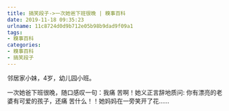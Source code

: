 ```yaml
---
title: 搞笑段子->一次她爸下班很晚 | 糗事百科
date: 2019-11-18 09:35:23
urlname: 11c8724d0d9b712e05b98b9dad9f09a1
tags: 
- 糗事百科
categories:
- 糗事百科
- 搞笑段子
---
```

邻居家小妹，4岁，幼儿园小班。

一次她爸下班很晚，随口感叹一句：我痛 苦啊！她义正言辞地质问:  你有漂亮的老婆有可爱的孩子，还痛 苦什么！！她妈妈在一旁笑开了花……


